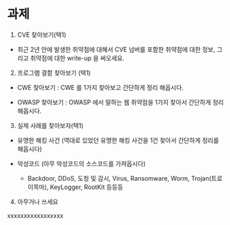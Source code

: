 # 과제 

1. CVE 찾아보기(택1)

  - 최근 2년 안에 발생한 취약점에 대해서 CVE 넘버를 포함한 취약점에 대한 정보, 그리고 취약점에 대한 write-up 을 써오세요. 

2. 프로그램 결함 찾아보기 (택1) 
  
  - CWE 찾아보기 : CWE 를 1가지 찾아보고 간단하게 정리 해옵시다. 

  - OWASP 찾아보기 : OWASP 에서 말하는 웹 취약점을 1가지 찾아서 간단하게 정리 해옵시다. 

3. 실제 사례를 찾아보자(택1)

  - 유명한 해킹 사건 (역대로 있었던 유명한 해킹 사건을 1건 찾아서 간단하게 정리를 해옵시다)

  - 악성코드 (아무 악성코드의 소스코드를 가져옵시다)

     - Backdoor, DDoS, 도청 및 감시, Virus, Ransomware, Worm, Trojan(트로이목마), KeyLogger, RootKit 등등등

4. 아무거나 쓰세요

xxxxxxxxxxxxxxxxx
